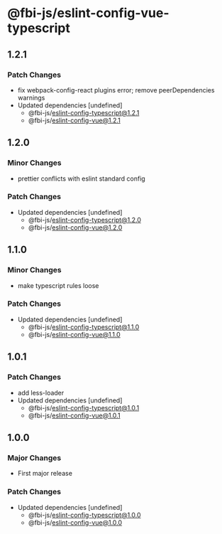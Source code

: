 # @fbi-js/eslint-config-vue-typescript

## 1.2.1

### Patch Changes

- fix webpack-config-react plugins error; remove peerDependencies warnings
- Updated dependencies [undefined]
  - @fbi-js/eslint-config-typescript@1.2.1
  - @fbi-js/eslint-config-vue@1.2.1

## 1.2.0

### Minor Changes

- prettier conflicts with eslint standard config

### Patch Changes

- Updated dependencies [undefined]
  - @fbi-js/eslint-config-typescript@1.2.0
  - @fbi-js/eslint-config-vue@1.2.0

## 1.1.0

### Minor Changes

- make typescript rules loose

### Patch Changes

- Updated dependencies [undefined]
  - @fbi-js/eslint-config-typescript@1.1.0
  - @fbi-js/eslint-config-vue@1.1.0

## 1.0.1

### Patch Changes

- add less-loader
- Updated dependencies [undefined]
  - @fbi-js/eslint-config-typescript@1.0.1
  - @fbi-js/eslint-config-vue@1.0.1

## 1.0.0

### Major Changes

- First major release

### Patch Changes

- Updated dependencies [undefined]
  - @fbi-js/eslint-config-typescript@1.0.0
  - @fbi-js/eslint-config-vue@1.0.0
